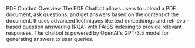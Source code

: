 PDF Chatbot
Overview
The PDF Chatbot allows users to upload a PDF document, ask questions, and get answers based on the content of the document. It uses advanced techniques like text embeddings and retrieval-based question answering (RQA) with FAISS indexing to provide relevant responses. The chatbot is powered by OpenAI's GPT-3.5 model for generating answers to user queries.